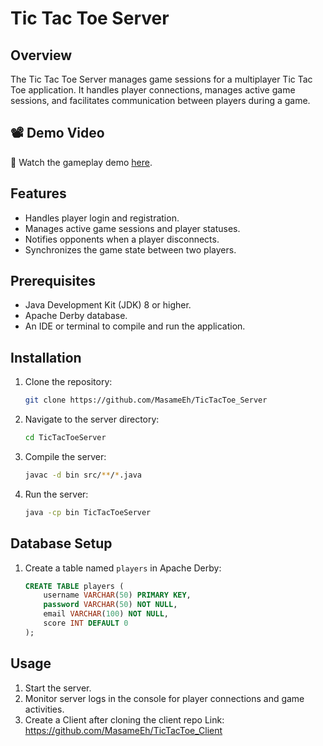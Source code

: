 # Tic Tac Toe Server

## Overview

The Tic Tac Toe Server manages game sessions for a multiplayer Tic Tac Toe application. It handles player connections, manages active game sessions, and facilitates communication between players during a game.
## 📽️ Demo Video

🎥 Watch the gameplay demo [here](https://drive.google.com/file/d/1KTtxKWfwyMIGt4aEWlRbUVCBtqSERr5z/view?usp=sharing).
## Features

- Handles player login and registration.
- Manages active game sessions and player statuses.
- Notifies opponents when a player disconnects.
- Synchronizes the game state between two players.

## Prerequisites

- Java Development Kit (JDK) 8 or higher.
- Apache Derby database.
- An IDE or terminal to compile and run the application.

## Installation

1. Clone the repository:
   ```bash
   git clone https://github.com/MasameEh/TicTacToe_Server
   ```
2. Navigate to the server directory:
   ```bash
   cd TicTacToeServer
   ```
3. Compile the server:
   ```bash
   javac -d bin src/**/*.java
   ```
4. Run the server:
   ```bash
   java -cp bin TicTacToeServer
   ```

## Database Setup

1. Create a table named `players` in Apache Derby:
   ```sql
   CREATE TABLE players (
       username VARCHAR(50) PRIMARY KEY,
       password VARCHAR(50) NOT NULL,
       email VARCHAR(100) NOT NULL,
       score INT DEFAULT 0
   );
   ```

## Usage

1. Start the server.
2. Monitor server logs in the console for player connections and game activities.
3. Create a Client after cloning the client repo
   Link: https://github.com/MasameEh/TicTacToe_Client
      



